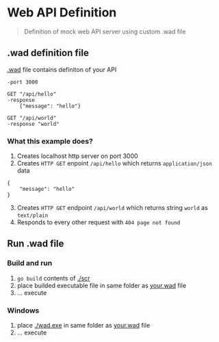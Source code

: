 # Web API Definition
> Definition of mock web API server using custom .wad file

## .wad definition file
[.wad](./app.wad) file contains definiton of your API

```
-port 3000

GET "/api/hello"
-response
    {"message": "hello"}

GET "/api/world"
-response "world"
```

### What this example does?
1) Creates localhost http server on port 3000
2) Creates ``HTTP GET`` enpoint ``/api/hello`` which returns ``application/json`` data
```
{
    "message": "hello"
}
```
3) Creates ``HTTP GET`` endpoint ``/api/world`` which returns string ``world`` as ``text/plain``
4) Responds to every other request with ``404 page not found``

## Run .wad file
### Build and run
1) ``go build`` contents of [./scr](./src)
2) place builded executable file in same folder as [your.wad](./app.wad) file
3) ... execute

### Windows
1) place [./wad.exe](./wad.exe) in same folder as [your.wad](./app.wad) file
2) ... execute